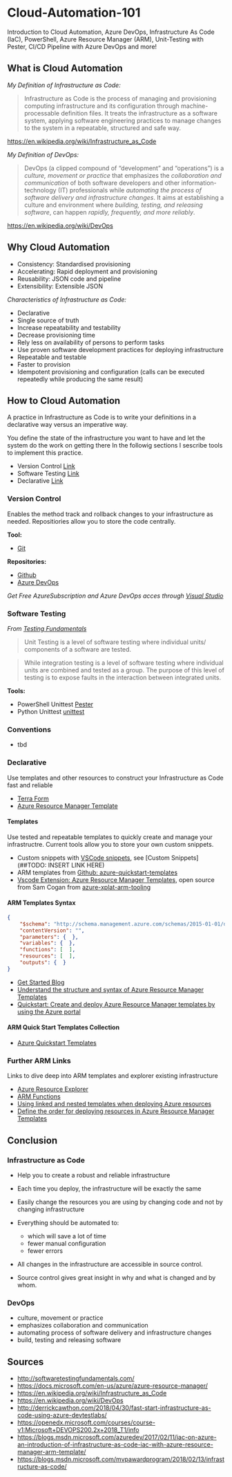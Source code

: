 # Cloud-Automation-101

 Introduction to Cloud Automation, Azure DevOps, Infrastructure As Code (IaC), PowerShell, Azure Resource Manager (ARM), Unit-Testing with Pester, CI/CD Pipeline with Azure DevOps and more!

## What is Cloud Automation

*My Definition of Infrastructure as Code:*

> Infrastructure as Code is the process of managing and provisioning computing infrastructure and its configuration through machine-processable definition files. It treats the infrastructure as a software system, applying software engineering practices to manage changes to the system in a repeatable, structured and safe way.

https://en.wikipedia.org/wiki/Infrastructure_as_Code

*My Definition of DevOps:*

> DevOps (a clipped compound of “development” and “operations”) is a *culture, movement or practice* that emphasizes the *collaboration and communication* of both software developers and other information-technology (IT) professionals while *automating the process of software delivery and infrastructure changes*. It aims at establishing a culture and environment where *building, testing, and releasing software*, can happen *rapidly, frequently, and more reliably*.

https://en.wikipedia.org/wiki/DevOps

## Why Cloud Automation

- Consistency: Standardised provisioning
- Accelerating: Rapid deployment and provisioning
- Reusability: JSON code and pipeline
- Extensibility: Extensible JSON

*Characteristics of Infrastructure as Code:*

- Declarative
- Single source of truth
- Increase repeatability and testability
- Decrease provisioning time
- Rely less on availability of persons to perform tasks
- Use proven software development practices for deploying infrastructure
- Repeatable and testable
- Faster to provision
- Idempotent provisioning and configuration (calls can be executed repeatedly while producing the same result)

## How to Cloud Automation

A practice in Infrastructure as Code is to write your definitions in a declarative way versus an imperative way.

You define the state of the infrastructure you want to have and let the system do the work on getting there
In the followig sections I sescribe tools to implement this practice.

- Version Control [Link](##Version-Control)
- Software Testing [Link](##Software-Testing)
- Declarative [Link](##Version-Control)

### Version Control

Enables the method track and rollback changes to your infrastructure as needed. Repositiories allow you to store the code centrally.

**Tool:**

- [Git](https://git-scm.com/)

**Repositories:**

- [Github](https://github.com/)
- [Azure DevOps](https://dev.azure.com/)

*Get Free AzureSubscription and Azure DevOps acces through [Visual Studio](http://my.visualstudio.com/)*

### Software Testing

*From [Testing Fundamentals](http://softwaretestingfundamentals.com/)*
>Unit Testing is a level of software testing where individual units/ components of a software are tested.

>While integration testing is a level of software testing where individual units are combined and tested as a group. The purpose of this level of testing is to expose faults in the interaction between integrated units.

**Tools:**

- PowerShell Unittest [Pester](https://github.com/pester/Pester)
- Python Unittest [unittest](https://docs.python.org/3/library/unittest.html)

### Conventions

- tbd

### Declarative

Use templates and other resources to construct your Infrastructure as Code fast and reliable

- [Terra Form](https://www.terraform.io/)
- [Azure Resource Manager Template](https://docs.microsoft.com/en-us/azure/azure-resource-manager/resource-group-authoring-templates)

#### Templates

Use tested and repeatable templates to quickly create and manage your infrastructre. Current tools allow you to store your own custom snippets.

- Custom snippets with [VSCode snippets](https://code.visualstudio.com/docs/editor/userdefinedsnippets), see [Custom Snippets](##TODO: INSERT LINK HERE)
- ARM templates from [Github: azure-quickstart-templates](https://github.com/Azure/azure-quickstart-templates)
- [Vscode Extension: Azure Resource Manager Templates](https://marketplace.visualstudio.com/items?itemName=samcogan.arm-snippets), open source from Sam Cogan from [azure-xplat-arm-tooling](https://github.com/Azure/azure-xplat-arm-tooling)

#### ARM Templates Syntax

```JSON
{
    "$schema": "http://schema.management.azure.com/schemas/2015-01-01/deploymentTemplate.json#",
    "contentVersion": "",
    "parameters": {  },
    "variables": {  },
    "functions": [  ],
    "resources": [  ],
    "outputs": {  }
}
```

- [Get Started Blog](https://blogs.msdn.microsoft.com/azuredev/2017/05/06/iac-on-azure-how-to-get-started-with-arm-template/)
- [Understand the structure and syntax of Azure Resource Manager Templates](https://docs.microsoft.com/en-us/azure/azure-resource-manager/resource-group-authoring-templates)
- [Quickstart: Create and deploy Azure Resource Manager templates by using the Azure portal](https://docs.microsoft.com/en-us/azure/azure-resource-manager/resource-manager-quickstart-create-templates-use-the-portal)

#### ARM Quick Start Templates Collection

- [Azure Quickstart Templates](https://azure.microsoft.com/en-us/resources/templates/) 

### Further ARM Links

Links to dive deep into ARM templates and explorer existing infrastructure

- [Azure Resource Explorer](https://resources.azure.com/)
- [ARM Functions](https://github.com/Azure/azure-docs-json-samples/tree/master/azure-resource-manager/functions)
- [Using linked and nested templates when deploying Azure resources](https://docs.microsoft.com/en-us/azure/azure-resource-manager/resource-group-linked-templates)
- [Define the order for deploying resources in Azure Resource Manager Templates](https://docs.microsoft.com/en-us/azure/azure-resource-manager/resource-group-define-dependencies)

## Conclusion

### Infrastructure as Code

- Help you to create a robust and reliable infrastructure
- Each time you deploy, the infrastructure will be exactly the same
- Easily change the resources you are using by changing code and not by changing infrastructure

- Everything should be automated to:
  - which will save a lot of time
  - fewer manual configuration
  - fewer errors
- All changes in the infrastructure are accessible in source control. 
- Source control gives great insight in why and what is changed and by whom.

### DevOps

- culture, movement or practice
- emphasizes collaboration and communication
- automating process of software delivery and infrastructure changes
- build, testing and releasing software

## Sources


- http://softwaretestingfundamentals.com/
- https://docs.microsoft.com/en-us/azure/azure-resource-manager/
- https://en.wikipedia.org/wiki/Infrastructure_as_Code
- https://en.wikipedia.org/wiki/DevOps
- http://derrickcawthon.com/2018/04/30/fast-start-infrastructure-as-code-using-azure-devtestlabs/
- https://openedx.microsoft.com/courses/course-v1:Microsoft+DEVOPS200.2x+2018_T1/info
- https://blogs.msdn.microsoft.com/azuredev/2017/02/11/iac-on-azure-an-introduction-of-infrastructure-as-code-iac-with-azure-resource-manager-arm-template/
- https://blogs.msdn.microsoft.com/mvpawardprogram/2018/02/13/infrastructure-as-code/
